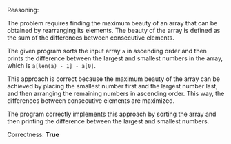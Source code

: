 Reasoning:

The problem requires finding the maximum beauty of an array that can be obtained by rearranging its elements. The beauty of the array is defined as the sum of the differences between consecutive elements.

The given program sorts the input array `a` in ascending order and then prints the difference between the largest and smallest numbers in the array, which is `a[len(a) - 1] - a[0]`.

This approach is correct because the maximum beauty of the array can be achieved by placing the smallest number first and the largest number last, and then arranging the remaining numbers in ascending order. This way, the differences between consecutive elements are maximized.

The program correctly implements this approach by sorting the array and then printing the difference between the largest and smallest numbers.

Correctness: **True**